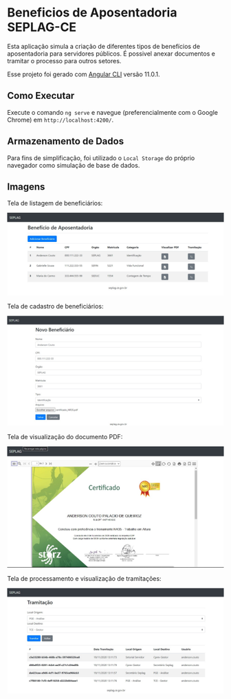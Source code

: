 # Beneficios de Aposentadoria SEPLAG-CE

Esta aplicação simula a criação de diferentes tipos de benefícios de aposentadoria para servidores públicos.
É possivel anexar documentos e tramitar o processo para outros setores.

Esse projeto foi gerado com [Angular CLI](https://github.com/angular/angular-cli) versão 11.0.1.

## Como Executar

Execute o comando `ng serve` e navegue (preferencialmente com o Google Chrome) em `http://localhost:4200/`.

## Armazenamento de Dados

Para fins de simplificação, foi utilizado o `Local Storage` do próprio navegador como simulação de base de dados.

## Imagens

Tela de listagem de beneficiários:

![Screenshot](imagens/1.jpg)

Tela de cadastro de beneficiários:

![Screenshot](imagens/2.jpg)

Tela de visualização do documento PDF:

![Screenshot](imagens/3.jpg)

Tela de processamento e visualização de tramitações:

![Screenshot](imagens/4.jpg)